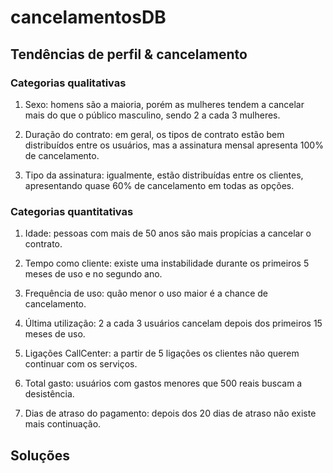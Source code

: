 # cancelamentosDB

## Tendências de perfil & **cancelamento**

### Categorias qualitativas

1) Sexo: homens são a maioria, porém as mulheres tendem a cancelar mais do que  o público masculino, sendo 2 a cada 3 mulheres.

2) Duração do contrato: em geral, os tipos de contrato estão bem distribuídos entre os usuários, mas a assinatura mensal apresenta 100% de cancelamento.

3) Tipo da assinatura: igualmente, estão distribuídas entre os clientes, apresentando quase 60% de cancelamento em todas as opções.

### Categorias quantitativas

1) Idade: pessoas com mais de 50 anos são mais propícias a cancelar o contrato.

2) Tempo como cliente: existe uma instabilidade durante os primeiros 5 meses de uso e no segundo ano.

3) Frequência de uso: quão menor o uso maior é a chance de cancelamento.

4) Última utilização: 2 a cada 3 usuários cancelam depois dos primeiros 15 meses de uso.

5) Ligações CallCenter: a partir de 5 ligações os clientes não querem continuar com os serviços.

6) Total gasto: usuários com gastos menores que 500 reais buscam a desistência.

7) Dias de atraso do pagamento: depois dos 20 dias de atraso não existe mais continuação.

## Soluções

